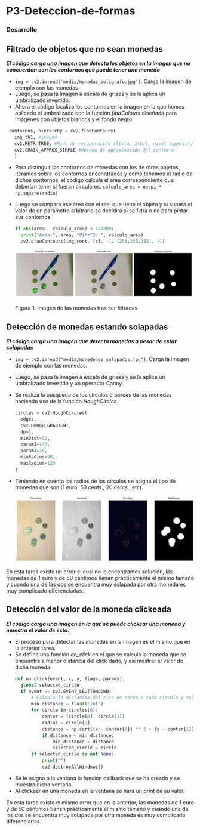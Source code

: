 # P3-Deteccion-de-formas

###  Desarrollo

## Filtrado de objetos que no sean monedas

***El código carga una imagen que detecta los objetos en la imagen que no concuerdan con los contornos que puede tener una moneda***

- `img = cv2.imread('media/monedas_boligrafo.jpg')`. Carga la imagen de ejemplo con las monedas
- Luego, se pasa la imagen a escala de grises y se le aplica un umbralizado invertido.
- Ahora el código localiza los contornos en la imagen en la que hemos aplicado el umbralizado con la función *findColours* diseñada para imágenes con objetos blancos y el fondo negro.
 ```py
  contornos, hierarchy = cv2.findContours(
    img_th1, #imagen
    cv2.RETR_TREE, #Modo de recuperación (lista, árbol, nivel superior)
    cv2.CHAIN_APPROX_SIMPLE #Método de aproximación del contorno
    )
  ```
- Para distinguir los contornos de monedas con los de otros objetos, iteramos sobre los contornos enconntrados y como tenemos el radio de dichos contornos, el código calcula el área correspondiente que deberían tener si fueran circulares: `calculo_area = np.pi * np.square(radio)`
- Luego se compara ese área con el real que tiene el objeto y si supera el valor de un parámetro arbitrario se decidirá si se filtra o no para pintar sus contornos
  ```py
  if abs(area - calculo_area) < 100000:
    print("Area:", area, "Pi*r^2: ", calculo_area)    
    cv2.drawContours(img_cont, [c], -1, (255,255,255), -1)
  ```

  ![MONEDAS](results/tarea1.PNG "monedones separados de otros items")

  Figura 1: Imagen de las monedas tras ser filtradas

## Detección de monedas estando solapadas

***El código carga una imagen que detecta monedas a pesar de estar solapadas***

- `img = cv2.imread("media/monedones_solapados.jpg")`. Carga la imagen de ejemplo con las monedas.
- Luego, se pasa la imagen a escala de grises y se le aplica un umbralizado invertido y un operador Canny.
- Se realiza la busqueda de los círculos o bordes de las monedas haciendo uso de la función *HoughCircles*.
  ```py
  circles = cv2.HoughCircles(
    edges,
    cv2.HOUGH_GRADIENT,
    dp=1,  
    minDist=50, 
    param1=140,  
    param2=20,  
    minRadius=90,  
    maxRadius=120  
  ) 
  ```
- Teniendo en cuenta los radios de los circulos se asigna el tipo de monedas que son (1 euro, 50 cents., 20 cents., etc).

  ![MONEDAS SOLAPADAS](results/resultado2.png "resultado de monedas solapadas")

En esta tarea existe un error el cual no le encontramos solución, las monedas de 1 euro y de 50 céntimos tienen prácticamente el mismo tamaño
y cuando una de las dos se encuentra muy solapada por otra moneda es muy complicado diferenciarlas.

## Detección del valor de la moneda clickeada

***El código carga una imagen en la que se puede clickear una moneda y muestra el valor de ésta.***

- El proceso para detectar las monedas en la imagen es el mismo que en la anterior tarea.
- Se define una función *on_click* en el que se calcula la moneda que se encuentra a menor distancia del click dado, y así mostrar el valor de dicha moneda.
  ```py
  def on_click(event, x, y, flags, params):
    global selected_circle
    if event == cv2.EVENT_LBUTTONDOWN:
        # Calcula la distancia del clic de ratón a cada círculo y selecciona el más cercano
        min_distance = float('inf')
        for circle in circles[0]:
            center = (circle[0], circle[1])
            radius = circle[2]
            distance = np.sqrt((x - center[0]) ** 2 + (y - center[1]) ** 2)
            if distance < min_distance:
                min_distance = distance
                selected_circle = circle
        if selected_circle is not None:
            print("")
            cv2.destroyAllWindows()
  ```
 - Se le asigna a la ventana la función callback que se ha creado y se muestra dicha ventana.
 - Al clickear en una moneda en la ventana se hará un print de su valor.

En esta tarea existe el mismo error que en la anterior, las monedas de 1 euro y de 50 céntimos tienen prácticamente el mismo tamaño
y cuando una de las dos se encuentra muy solapada por otra moneda es muy complicado diferenciarlas.

